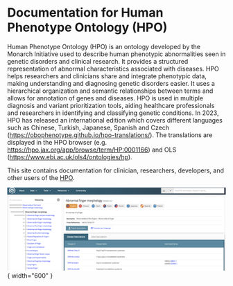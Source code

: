 # Documentation for Human Phenotype Ontology (HPO)

Human Phenotype Ontology (HPO) is an ontology developed by the Monarch Initiative used to describe human phenotypic abnormalities seen in genetic disorders and clinical research.
It provides a structured representation of abnormal characteristics associated with diseases.
HPO helps researchers and clinicians share and integrate phenotypic data, making understanding and diagnosing genetic disorders easier.
It uses a hierarchical organization and semantic relationships between terms and allows for annotation of genes and diseases. HPO is used in multiple diagnosis and variant prioritization tools, aiding healthcare professionals and researchers in identifying and classifying genetic conditions.
In 2023, HPO has released an international edition which covers different languages such as Chinese, Turkish, Japanese, Spanish and Czech (https://obophenotype.github.io/hpo-translations/).
The translations are displayed in the HPO browser (e.g. https://hpo.jax.org/app/browse/term/HP:0001166) and OLS (https://www.ebi.ac.uk/ols4/ontologies/hp).

This site contains documentation for clinician, researchers, developers, and other users of the [HPO](https://hpo.jax.org/app/).

![Phenopacket Schema](img/hpo-app.png){ width="600" }
